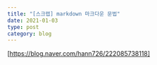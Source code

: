```yaml
---
title: "[스크랩] markdown 마크다운 문법"
date: 2021-01-03
type: post
category: blog
---
```



[https://blog.naver.com/hann726/222085738118]
